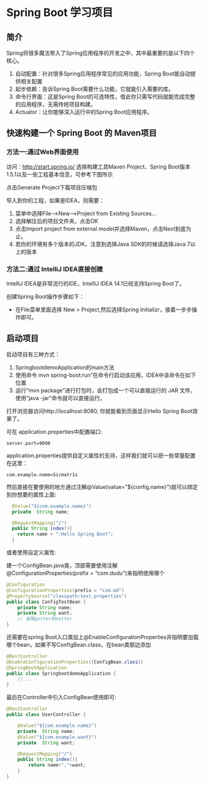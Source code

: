 # Spring Boot 学习项目

## 简介

Spring将很多魔法带入了Spring应用程序的开发之中，其中最重要的是以下四个核心。
    
1. 自动配置：针对很多Spring应用程序常见的应用功能，Spring Boot能自动提供相关配置
2. 起步依赖：告诉Spring Boot需要什么功能，它就能引入需要的库。
3. 命令行界面：这是Spring Boot的可选特性，借此你只需写代码就能完成完整的应用程序，无需传统项目构建。
4. Actuator：让你能够深入运行中的Spring Boot应用程序。

## 快速构建一个 Spring Boot 的 Maven项目

### 方法一:通过Web界面使用

访问：http://start.spring.io/
选择构建工具Maven Project、Spring Boot版本1.5.1以及一些工程基本信息，可参考下图所示

点击Generate Project下载项目压缩包

导入到你的工程，如果是IDEA，则需要：
1. 菜单中选择File–>New–>Project from Existing Sources...
2. 选择解压后的项目文件夹，点击OK
3. 点击Import project from external model并选择Maven，点击Next到底为止。
4. 若你的环境有多个版本的JDK，注意到选择Java SDK的时候请选择Java 7以上的版本

### 方法二:通过 IntelliJ IDEA直接创建

IntelliJ IDEA是非常流行的IDE，IntelliJ IDEA 14.1已经支持Spring Boot了。

创建Spring Boot操作步骤如下：
- 在File菜单里面选择 New > Project,然后选择Spring Initializr，接着一步步操作即可。

## 启动项目

启动项目有三种方式：

1. SpringbootdemoApplication的main方法
2. 使用命令 mvn spring-boot:run”在命令行启动该应用，IDEA中该命令在如下位置
3. 运行“mvn package”进行打包时，会打包成一个可以直接运行的 JAR 文件，使用“java -jar”命令就可以直接运行。


打开浏览器访问http://localhost:8080, 你就能看到页面显示Hello Spring Boot效果了。

可在 application.properties中配置端口:

```
server.port=9090
```

application.properties提供自定义属性的支持，这样我们就可以把一些常量配置在这里：

```
com.example.name=Sicmatr1x
```

然后直接在要使用的地方通过注解@Value(value=”${config.name}”)就可以绑定到你想要的属性上面:

```java
  @Value("${com.example.name}")
  private  String name;

  @RequestMapping("/")
  public String index(){
    return name + ":Hello Spring Boot";
  }
```

或者使用自定义属性:

建一个ConfigBean.java类，顶部需要使用注解@ConfigurationProperties(prefix = “com.dudu”)来指明使用哪个

```java
@Configuration
@ConfigurationProperties(prefix = "com.md") 
@PropertySource("classpath:test.properties")
public class ConfigTestBean {
    private String name;
    private String want;
    // 省略getter和setter
}
```

还需要在spring Boot入口类加上@EnableConfigurationProperties并指明要加载哪个bean，如果不写ConfigBean.class，在bean类那边添加

```java
@RestController
@EnableConfigurationProperties({ConfigBean.class})
@SpringBootApplication
public class SpringbootdemoApplication {
    //...
}
```

最后在Controller中引入ConfigBean使用即可:

```java
@RestController
public class UserController {

    @Value("${com.example.name}")
    private  String name;
    @Value("${com.example.want}")
    private  String want;

    @RequestMapping("/")
    public String index(){
        return name+","+want;
    }
}
```
